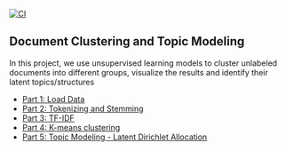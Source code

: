 [![CI](https://github.com/BobZhang26/Bob_PythonTemplate1/actions/workflows/cicd.yml/badge.svg)](https://github.com/BobZhang26/Bob_PythonTemplate1/actions/workflows/cicd.yml)
## Document Clustering and Topic Modeling 

In this project, we use unsupervised learning models to cluster unlabeled documents into different groups, visualize the results and identify their latent topics/structures

* [Part 1: Load Data](#Part-1:-Load-Data)
* [Part 2: Tokenizing and Stemming](#Part-2:-Tokenizing-and-Stemming)
* [Part 3: TF-IDF](#Part-3:-TF-IDF)
* [Part 4: K-means clustering](#Part-4:-K-means-clustering)
* [Part 5: Topic Modeling - Latent Dirichlet Allocation](#Part-5:-Topic-Modeling---Latent-Dirichlet-Allocation)
